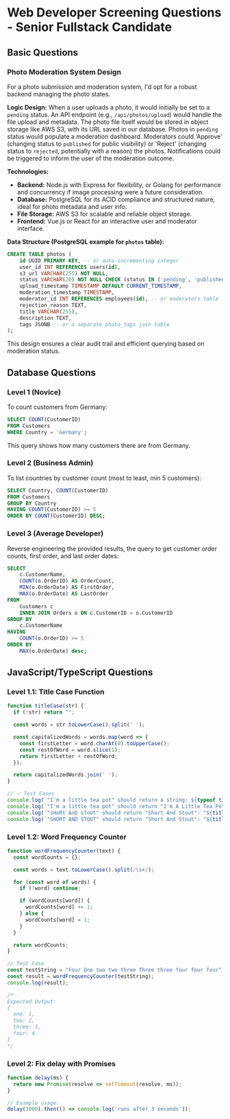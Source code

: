 # Web Developer Screening Questions - Senior Fullstack Candidate

## Basic Questions

### Photo Moderation System Design

For a photo submission and moderation system, I'd opt for a robust backend managing the photo states.

**Logic Design:**
When a user uploads a photo, it would initially be set to a `pending` status. An API endpoint (e.g., `/api/photos/upload`) would handle the file upload and metadata. The photo file itself would be stored in object storage like AWS S3, with its URL saved in our database. Photos in `pending` status would populate a moderation dashboard. Moderators could 'Approve' (changing status to `published` for public visibility) or 'Reject' (changing status to `rejected`, potentially with a reason) the photos. Notifications could be triggered to inform the user of the moderation outcome.

**Technologies:**
* **Backend:** Node.js with Express for flexibility, or Golang for performance and concurrency if image processing were a future consideration.
* **Database:** PostgreSQL for its ACID compliance and structured nature, ideal for photo metadata and user info.
* **File Storage:** AWS S3 for scalable and reliable object storage.
* **Frontend:** Vue.js or React for an interactive user and moderator interface.

**Data Structure (PostgreSQL example for `photos` table):**
```sql
CREATE TABLE photos (
    id UUID PRIMARY KEY, -- or auto-incrementing integer
    user_id INT REFERENCES users(id),
    s3_url VARCHAR(255) NOT NULL,
    status VARCHAR(20) NOT NULL CHECK (status IN ('pending', 'published', 'rejected')),
    upload_timestamp TIMESTAMP DEFAULT CURRENT_TIMESTAMP,
    moderation_timestamp TIMESTAMP,
    moderator_id INT REFERENCES employees(id), -- or moderators table
    rejection_reason TEXT,
    title VARCHAR(255),
    description TEXT,
    tags JSONB -- or a separate photo_tags join table
);
```

This design ensures a clear audit trail and efficient querying based on moderation status.

## Database Questions

### Level 1 (Novice)
To count customers from Germany:
```sql
SELECT COUNT(CustomerID)
FROM Customers
WHERE Country = 'Germany';
```
This query shows how many customers there are from Germany.

### Level 2 (Business Admin)
To list countries by customer count (most to least, min 5 customers):
```sql
SELECT Country, COUNT(CustomerID)
FROM Customers
GROUP BY Country
HAVING COUNT(CustomerID) >= 5
ORDER BY COUNT(CustomerID) DESC;
```

### Level 3 (Average Developer)
Reverse engineering the provided results, the query to get customer order counts, first order, and last order dates:
```sql
SELECT
    c.CustomerName,
    COUNT(o.OrderID) AS OrderCount,
    MIN(o.OrderDate) AS FirstOrder,
    MAX(o.OrderDate) AS LastOrder
FROM
    Customers c
    INNER JOIN Orders o ON c.CustomerID = o.CustomerID
GROUP BY
    c.CustomerName
HAVING
	COUNT(o.OrderID) >= 5
ORDER BY
    MAX(o.OrderDate) desc;
```

## JavaScript/TypeScript Questions
### Level 1.1: Title Case Function
```javascript
function titleCase(str) {
  if (!str) return "";

  const words = str.toLowerCase().split(' ');

  const capitalizedWords = words.map(word => {
    const firstLetter = word.charAt(0).toUpperCase();
    const restOfWord = word.slice(1);
    return firstLetter + restOfWord;
  });

  return capitalizedWords.join(' ');
}

// ✅ Test Cases
console.log(`"I'm a little tea pot" should return a string: ${typeof titleCase("I'm a little tea pot") === 'string'}`);
console.log(`"I'm a little tea pot" should return "I'm A Little Tea Pot": "${titleCase("I'm a little tea pot")}"`);
console.log(`"sHoRt AnD sToUt" should return "Short And Stout": "${titleCase("sHoRt AnD sToUt")}"`);
console.log(`"SHORT AND STOUT" should return "Short And Stout": "${titleCase("SHORT AND STOUT")}"`);
```

### Level 1.2: Word Frequency Counter

```javascript
function wordFrequencyCounter(text) {
  const wordCounts = {};

  const words = text.toLowerCase().split(/\s+/);

  for (const word of words) {
    if (!word) continue;

    if (wordCounts[word]) {
      wordCounts[word] += 1;
    } else {
      wordCounts[word] = 1;
    }
  }

  return wordCounts;
}

// Test Case
const testString = "Four One two two three Three three four four four";
const result = wordFrequencyCounter(testString);
console.log(result);

/*
Expected Output:
{
  one: 1,
  two: 2,
  three: 3,
  four: 4
}
*/
```
### Level 2: Fix delay with Promises

```javascript
function delay(ms) {
  return new Promise(resolve => setTimeout(resolve, ms));
}

// Example usage:
delay(3000).then(() => console.log('runs after 3 seconds'));
```

